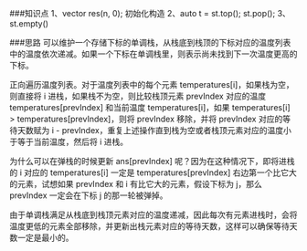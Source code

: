 ###知识点
1、vector<int> res(n, 0);  初始化构造
2、auto t = st.top(); 
   st.pop();
3、st.empty()



###思路
可以维护一个存储下标的单调栈，从栈底到栈顶的下标对应的温度列表中的温度依次递减。如果一个下标在单调栈里，则表示尚未找到下一次温度更高的下标。

正向遍历温度列表。对于温度列表中的每个元素 temperatures[i]，如果栈为空，则直接将 i 进栈，如果栈不为空，则比较栈顶元素 prevIndex 对应的温度 temperatures[prevIndex] 和当前温度 temperatures[i]，如果 temperatures[i] > temperatures[prevIndex]，则将 prevIndex 移除，并将 prevIndex 对应的等待天数赋为 i - prevIndex，重复上述操作直到栈为空或者栈顶元素对应的温度小于等于当前温度，然后将 i 进栈。

为什么可以在弹栈的时候更新 ans[prevIndex] 呢？因为在这种情况下，即将进栈的 i 对应的 temperatures[i] 一定是 temperatures[prevIndex] 右边第一个比它大的元素，试想如果 prevIndex 和 i 有比它大的元素，假设下标为 j，那么 prevIndex 一定会在下标 j 的那一轮被弹掉。

由于单调栈满足从栈底到栈顶元素对应的温度递减，因此每次有元素进栈时，会将温度更低的元素全部移除，并更新出栈元素对应的等待天数，这样可以确保等待天数一定是最小的。


